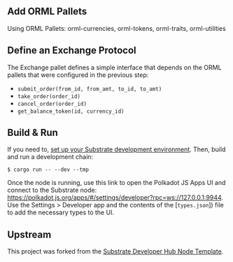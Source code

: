 ## Add ORML Pallets

Using ORML Pallets: orml-currencies, orml-tokens, orml-traits, orml-utilities

## Define an Exchange Protocol

The Exchange pallet defines a simple interface that depends on the ORML pallets that were configured
in the previous step:

- `submit_order(from_id, from_amt, to_id, to_amt)`
- `take_order(order_id)`
- `cancel_order(order_id)`
- `get_balance_token(id, currency_id)`

## Build & Run

If you need to,
[set up your Substrate development environment](https://substrate.dev/docs/en/knowledgebase/getting-started/#manual-installation).
Then, build and run a development chain:

```shell
$ cargo run -- --dev --tmp
```

Once the node is running, use this link to open the Polkadot JS Apps UI and connect to the Substrate
node: https://polkadot.js.org/apps/#/settings/developer?rpc=ws://127.0.0.1:9944. Use the Settings >
Developer app and the contents of the [`types.json`]) file to add the
necessary types to the UI.

## Upstream

This project was forked from the
[Substrate Developer Hub Node Template](https://github.com/substrate-developer-hub/substrate-node-template).
